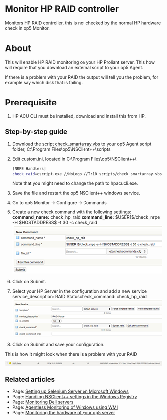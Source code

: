 # Monitor HP RAID controller

Monitors HP RAID controller, this is not checked by the normal HP hardware check in op5 Monitor.

# About

This will enable HP RAID monitoring on your HP Proliant server. This how will require that you download an external script to your op5 Agent.

If there is a problem with your RAID the output will tell you the problem, for example say which disk that is failing.

# Prerequisite

1.  HP ACU CLI must be installed, download and install this from HP.

## Step-by-step guide

1.  Download the script [check\_smartarray.vbs](attachments/12189909/12386356.vbs) to your op5 Agent script folder, C:\\Program Files\\op5\\NSClient++\\scripts
2.  Edit custom.ini, located in C:\\Program Files\\op5\\NSClient++\\

    ``` {.bash data-syntaxhighlighter-params="brush: bash; gutter: false; theme: Confluence" data-theme="Confluence" style="brush: bash; gutter: false; theme: Confluence"}
    [NRPE Handlers]
    check_raid=cscript.exe //NoLogo //T:10 scripts/check_smartarray.vbs --hpacucli "C:\Program Files\Compaq\Hpacucli\Bin\hpacucli.exe"
    ```

    Note that you might need to change the path to hpacucli.exe.

3.  Save the file and restart the op5 NSClient++ windows service.
4.  Go to op5 Monitor -\> Configure -\> Commands
5.  Create a new check command with the following settings:
    **command\_name:** check\_hp\_raid
    **command\_line:** \$USER1\$/check\_nrpe -H \$HOSTADDRESS\$ -t 30 -c check\_raid
    ![](attachments/12189909/12386357.png)
6.  Click on Submit.
7.  Select your HP Server in the configuration and add a new service
    service\_description: RAID Statuscheck\_command: check\_hp\_raid
    ![](attachments/12189909/12386358.png)
8.  Click on Submit and save your configuration.

This is how it might look when there is a problem with your RAID

![](attachments/12189909/12386359.png)

## Related articles

-   Page:
    [Setting up Selenium Server on Microsoft Windows](/display/HOWTOs/Setting+up+Selenium+Server+on+Microsoft+Windows)
-   Page:
    [Handling NSClient++ settings in the Windows Registry](../HOWTOs/Handling_NSClient++_settings_in_the_Windows_Registry)
-   Page:
    [Monitoring Dell servers](/display/HOWTOs/Monitoring+Dell+servers)
-   Page:
    [Agentless Monitoring of Windows using WMI](/display/HOWTOs/Agentless+Monitoring+of+Windows+using+WMI)
-   Page:
    [Monitoring the hardware of your op5 server](/display/HOWTOs/Monitoring+the+hardware+of+your+op5+server)

